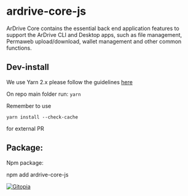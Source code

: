 # ardrive-core-js

ArDrive Core contains the essential back end application features to support the ArDrive CLI and Desktop apps, such as file management, Permaweb upload/download, wallet management and other common functions.

## Dev-install

We use Yarn 2.x please follow the guidelines [here](https://yarnpkg.com/getting-started/install)

On repo main folder run: `yarn`

Remember to use

```
yarn install --check-cache
````

for external PR

## Package:

Npm package:

npm add ardrive-core-js

[![Gitopia](https://img.shields.io/endpoint?style=&url=https://gitopia.org/mirror-badge.json)](gitopia-repo)
